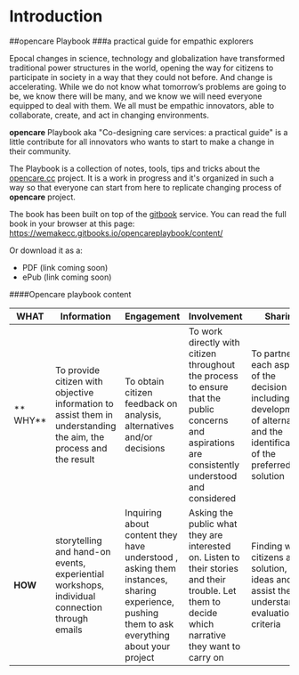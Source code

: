 # Introduction

##opencare Playbook
###a practical guide for empathic explorers 


Epocal changes in science, technology and globalization have transformed traditional power structures in the world, opening the way for citizens to participate in society in a way that they could not before. And change is accelerating. While we do not know what tomorrow’s problems are going to be, we know there will be many, and we know we will need everyone equipped to deal with them. 
We all must be empathic innovators, able to collaborate, create, and act in changing environments. 

**opencare** Playbook aka "Co-designing care services: a practical guide" is a little contribute for all innovators who wants to start to make a change in their community.

The Playbook is a collection of notes, tools, tips and tricks about the [opencare.cc](http://opencare.cc) project. 
It is a work in progress and it's organized in such a way so that everyone can start from here to replicate changing process of **opencare** project.

The book has been built on top of the [gitbook](http://gitbook.com) service.
You can read the full book in your browser at this page: https://wemakecc.gitbooks.io/opencareplaybook/content/

Or download it as a:
- PDF (link coming soon)
- ePub (link coming soon)


####Opencare playbook content

| **WHAT** | Information | Engagement | Involvement | Sharing | Empowerment | Capability | Exploitation |
| -- | -- | -- | -- | -- | -- | -- | -- |
|** WHY**| To provide citizen with objective information to assist them in understanding the aim, the process and the result | To obtain citizen feedback on analysis, alternatives and/or decisions | To work directly with citizen throughout the process to ensure that the public concerns and aspirations are consistently understood and considered | To partner in each aspect of the decision including the development of alternatives and the identification of the preferred solution | To increase sharing practice, process, knowledge and skills | To place final decision-making in the hands of the public | To empower citizens to identify their knowledge and skills |
| **HOW** | storytelling and hand-on events, experiential workshops, individual connection through emails | Inquiring about content they have understood , asking them instances, sharing experience, pushing them to ask everything about your project | Asking the public what they are interested on. Listen to their stories and their trouble. Let them to decide which narrative they want to carry on | Finding with citizens a solution, an ideas and assist them in understanding evaluation criteria |Finding with citizens a solution and ideas. Assist them in understanding evaluation criteria in order to design feasible solutions| Prototyping and testing a solution | Documenting and sharing prototyping process and tools |


 


 


